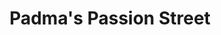 ---
title: "Padma's Passion Street"
url: /hyderabad/padmas-passion-street/
shop: office supplies
---